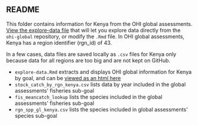 ## README

This folder contains information for Kenya from the OHI global assessments. [View the explore-data file](https://rawgit.com/OHI-Science/ken/master/global_explore/explore-data.html) that will let you explore data directly from the `ohi-global` repository, or modify the `.Rmd` file. In OHI global assessments, Kenya has a region identifier (rgn_id) of 43. 

In a few cases, data files are saved locally as `.csv` files for Kenya only because data for all regions are too big and are not kept on GitHub.

- `explore-data.Rmd` extracts and displays OHI global information for Kenya by goal, and can be [viewed as an html here](https://rawgit.com/OHI-Science/ken/master/global_explore/explore-data.html)
- `stock_catch_by_rgn_kenya.csv` lists data by year included in the global assessments' fisheries sub-goal 
- `fis_meancatch_lookup` lists the species included in the global assessments' fisheries sub-goal 
- `rgn_spp_gl_kenya.csv` lists the species included in global assessments' species sub-goal 

